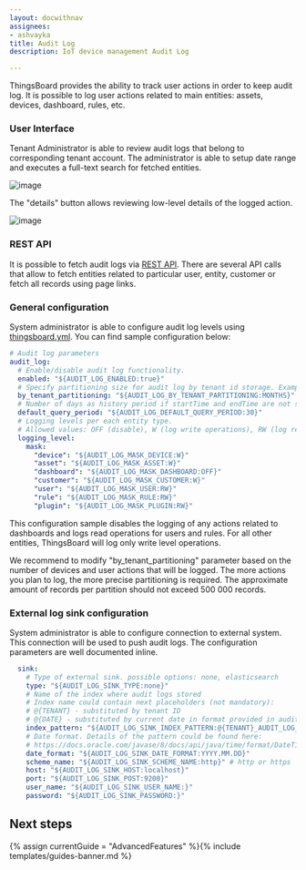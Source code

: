 ```yaml
---
layout: docwithnav
assignees:
- ashvayka
title: Audit Log
description: IoT device management Audit Log

---
```


ThingsBoard provides the ability to track user actions in order to keep audit log. 
It is possible to log user actions related to main entities: assets, devices, dashboard, rules, etc. 

### User Interface

Tenant Administrator is able to review audit logs that belong to corresponding tenant account. The administrator is able to setup date range and executes a full-text search for fetched entities.

![image](/images/user-guide/ui/audit-log.png)

The "details" button allows reviewing low-level details of the logged action.

![image](/images/user-guide/ui/audit-log-details.png)

### REST API

It is possible to fetch audit logs via [REST API](https://demo.thingsboard.io/swagger-ui.html#/audit-log-controller). 
There are several API calls that allow to fetch entities related to particular user, entity, customer or fetch all records using page links.  

### General configuration

System administrator is able to configure audit log levels using [thingsboard.yml](/docs/user-guide/install/config/). You can find sample configuration below:

```yaml
# Audit log parameters
audit_log:
  # Enable/disable audit log functionality.
  enabled: "${AUDIT_LOG_ENABLED:true}"
  # Specify partitioning size for audit log by tenant id storage. Example MINUTES, HOURS, DAYS, MONTHS
  by_tenant_partitioning: "${AUDIT_LOG_BY_TENANT_PARTITIONING:MONTHS}"
  # Number of days as history period if startTime and endTime are not specified
  default_query_period: "${AUDIT_LOG_DEFAULT_QUERY_PERIOD:30}"
  # Logging levels per each entity type.
  # Allowed values: OFF (disable), W (log write operations), RW (log read and write operations)
  logging_level:
    mask:
      "device": "${AUDIT_LOG_MASK_DEVICE:W}"
      "asset": "${AUDIT_LOG_MASK_ASSET:W}"
      "dashboard": "${AUDIT_LOG_MASK_DASHBOARD:OFF}"
      "customer": "${AUDIT_LOG_MASK_CUSTOMER:W}"
      "user": "${AUDIT_LOG_MASK_USER:RW}"
      "rule": "${AUDIT_LOG_MASK_RULE:RW}"
      "plugin": "${AUDIT_LOG_MASK_PLUGIN:RW}"
```

This configuration sample disables the logging of any actions related to dashboards and logs read operations for users and rules. 
For all other entities, ThingsBoard will log only write level operations.

We recommend to modify "by_tenant_partitioning" parameter based on the number of devices and user actions that will be logged. 
The more actions you plan to log, the more precise partitioning is required. 
The approximate amount of records per partition should not exceed 500 000 records.

### External log sink configuration

System administrator is able to configure connection to external system. This connection will be used to push audit logs.
The configuration parameters are well documented inline.

```yaml
  sink:
    # Type of external sink. possible options: none, elasticsearch
    type: "${AUDIT_LOG_SINK_TYPE:none}"
    # Name of the index where audit logs stored
    # Index name could contain next placeholders (not mandatory):
    # @{TENANT} - substituted by tenant ID
    # @{DATE} - substituted by current date in format provided in audit_log.sink.date_format
    index_pattern: "${AUDIT_LOG_SINK_INDEX_PATTERN:@{TENANT}_AUDIT_LOG_@{DATE}}"
    # Date format. Details of the pattern could be found here:
    # https://docs.oracle.com/javase/8/docs/api/java/time/format/DateTimeFormatter.html
    date_format: "${AUDIT_LOG_SINK_DATE_FORMAT:YYYY.MM.DD}"
    scheme_name: "${AUDIT_LOG_SINK_SCHEME_NAME:http}" # http or https
    host: "${AUDIT_LOG_SINK_HOST:localhost}"
    port: "${AUDIT_LOG_SINK_POST:9200}"
    user_name: "${AUDIT_LOG_SINK_USER_NAME:}"
    password: "${AUDIT_LOG_SINK_PASSWORD:}"      
```

## Next steps

{% assign currentGuide = "AdvancedFeatures" %}{% include templates/guides-banner.md %}
  